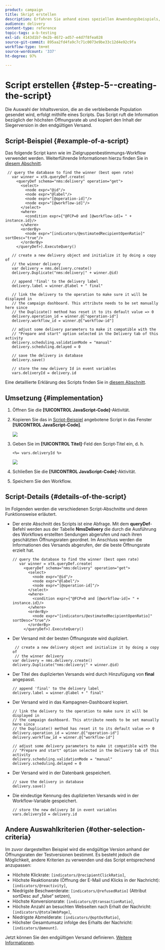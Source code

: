 ```yaml
---
product: campaign
title: Skript erstellen
description: Erfahren Sie anhand eines speziellen Anwendungsbeispiels, wie Sie A/B-Tests durchführen.
audience: delivery
content-type: reference
topic-tags: a-b-testing
exl-id: 4143d1b7-0e2b-4672-ad57-e4d7f8fea028
source-git-commit: 895aa2fd4fa9c7c71c0073e9be33c12d4e92c9fa
workflow-type: tm+mt
source-wordcount: '337'
ht-degree: 97%

---
```


# Script erstellen {#step-5--creating-the-script}

Die Auswahl der Inhaltsversion, die an die verbleibende Population gesendet wird, erfolgt mithilfe eines Scripts. Das Script ruft die Information bezüglich der höchsten Öffnungsrate ab und kopiert den Inhalt der Siegerversion in den endgültigen Versand.

## Script-Beispiel {#example-of-a-script}

Das folgende Script kann wie im Zielgruppenbestimmungs-Workflow verwendet werden. Weiterführende Informationen hierzu finden Sie in [diesem Abschnitt](#implementation).

```
 // query the database to find the winner (best open rate)
   var winner = xtk.queryDef.create(
     <queryDef schema="nms:delivery" operation="get">
       <select>
         <node expr="@id"/>
         <node expr="@label"/>
         <node expr="[@operation-id]"/>
         <node expr="[@workflow-id]"/>
       </select>
       <where>
         <condition expr={"@FCP=0 and [@workflow-id]= " + instance.id}/>
       </where>
       <orderBy>
         <node expr="[indicators/@estimatedRecipientOpenRatio]" sortDesc="true"/>
       </orderBy>
     </queryDef>).ExecuteQuery()
   
   // create a new delivery object and initialize it by doing a copy of
   // the winner delivery
   var delivery = nms.delivery.create()
   delivery.Duplicate("nms:delivery|" + winner.@id)

   // append 'final' to the delivery label
   delivery.label = winner.@label + " final"

   // link the delivery to the operation to make sure it will be displayed in
   // the campaign dashboard. This attribute needs to be set manually here since 
   // the Duplicate() method has reset it to its default value => 0
   delivery.operation_id = winner.@["operation-id"]
   delivery.workflow_id = winner.@["workflow-id"]

   // adjust some delivery parameters to make it compatible with the 
   // "Prepare and start" option selected in the Delivery tab of this activity
   delivery.scheduling.validationMode = "manual"
   delivery.scheduling.delayed = 0
 
   // save the delivery in database
   delivery.save()
 
   // store the new delivery Id in event variables
   vars.deliveryId = delivery.id
```

Eine detaillierte Erklärung des Scripts finden Sie in [diesem Abschnitt](#details-of-the-script).

## Umsetzung {#implementation}

1. Öffnen Sie die **[!UICONTROL JavaScript-Code]**-Aktivität.
1. Kopieren Sie das in [Script-Beispiel](#example-of-a-script) angebotene Script in das Fenster **[!UICONTROL JavaScript-Code]**.

   ![](assets/use_case_abtesting_configscript_002.png)

1. Geben Sie im **[!UICONTROL Titel]**-Feld den Script-Titel ein, d. h.

   ```
   <%= vars.deliveryId %>
   ```

   ![](assets/use_case_abtesting_configscript_003.png)

1. Schließen Sie die **[!UICONTROL JavaScript-Code]**-Aktivität.
1. Speichern Sie den Workflow.

## Script-Details {#details-of-the-script}

Im Folgenden werden die verschiedenen Script-Abschnitte und deren Funktionsweise erläutert.

* Der erste Abschnitt des Scripts ist eine Abfrage. Mit dem **queryDef**-Befehl werden aus der Tabelle **NmsDelivery** die durch die Ausführung des Workflows erstellten Sendungen abgerufen und nach ihren geschätzten Öffnungsraten geordnet. Im Anschluss werden die Informationen des Versands abgerufen, der die beste Öffnungsrate erzielt hat.

   ```
   // query the database to find the winner (best open rate)
      var winner = xtk.queryDef.create(
        <queryDef schema="nms:delivery" operation="get">
          <select>
            <node expr="@id"/>
            <node expr="@label"/>
            <node expr="[@operation-id]"/>
          </select>
          <where>
            <condition expr={"@FCP=0 and [@workflow-id]= " + instance.id}/>
          </where>
          <orderBy>
            <node expr="[indicators/@estimatedRecipientOpenRatio]" sortDesc="true"/>
          </orderBy>
        </queryDef>).ExecuteQuery()
   ```

* Der Versand mit der besten Öffnungsrate wird dupliziert.

   ```
    // create a new delivery object and initialize it by doing a copy of
    // the winner delivery
   var delivery = nms.delivery.create()
   delivery.Duplicate("nms:delivery|" + winner.@id)
   ```

* Der Titel des duplizierten Versands wird durch Hinzufügung von **final** angepasst.

   ```
   // append 'final' to the delivery label
   delivery.label = winner.@label + " final"
   ```

* Der Versand wird in das Kampagnen-Dashboard kopiert.

   ```
   // link the delivery to the operation to make sure it will be displayed in
   // the campaign dashboard. This attribute needs to be set manually here since 
   // the Duplicate() method has reset it to its default value => 0
   delivery.operation_id = winner.@["operation-id"]
   delivery.workflow_id = winner.@["workflow-id"]
   ```

   ```
   // adjust some delivery parameters to make it compatible with the 
   // "Prepare and start" option selected in the Delivery tab of this activity
   delivery.scheduling.validationMode = "manual"
   delivery.scheduling.delayed = 0
   ```

* Der Versand wird in der Datenbank gespeichert.

   ```
   // save the delivery in database
   delivery.save()
   ```

* Die eindeutige Kennung des duplizierten Versands wird in der Workflow-Variable gespeichert.

   ```
   // store the new delivery Id in event variables
   vars.deliveryId = delivery.id
   ```

## Andere Auswahlkriterien {#other-selection-criteria}

Im zuvor dargestellten Beispiel wird die endgültige Version anhand der Öffnungsraten der Testversionen bestimmt. Es besteht jedoch die Möglichkeit, andere Kriterien zu verwenden und das Script entsprechend anzupassen:

* Höchste Klickrate: `[indicators/@recipientClickRatio]`,
* Höchste Reaktionsrate (Öffnung der E-Mail und Klicks in der Nachricht): `[indicators/@reactivity]`,
* Niedrigste Beschwerderate: `[indicators/@refusedRatio]` (Attribut sortDesc auf „false“ setzen),
* Höchste Konversionsrate: `[indicators/@transactionRatio]`,
* Höchste Anzahl an besuchten Webseiten nach Erhalt der Nachricht: `[indicators/@totalWebPage]`,
* Niedrigste Abmelderate: `[indicators/@optOutRatio]`,
* Höchster Gesamtumsatz infolge des Erhalts der Nachricht: `[indicators/@amount]`.

Jetzt können Sie den endgültigen Versand definieren. [Weitere Informationen](a-b-testing-uc-final-delivery.md).
